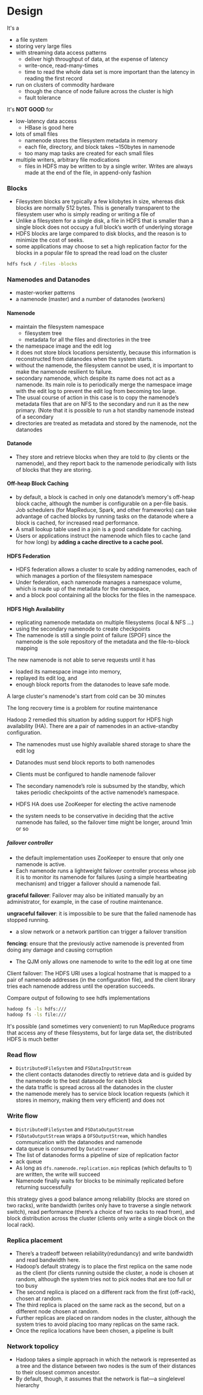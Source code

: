 # Design 

It's a 

* a file system
* storing very large files
* with streaming data access patterns
    * deliver high throughput of data, at the expense of latency
    * write-once, read-many-times
    * time to read the whole data set is more important than the latency in reading the first record
* run on clusters of commodity hardware
    * though the chance of node failure across the cluster is high
    * fault tolerance

It's **NOT GOOD** for

* low-latency data access
    * HBase is good here
* lots of small files
    * namenode stores the filesystem metadata in memory
    * each file, directory, and block takes ~150bytes in namenode
    * too many map tasks are created for each small files
* multiple writers, arbitrary file modications
    * files in HDFS may be written to by a single writer. Writes are always made at the end of the file, in append-only fashion 
    
    
### Blocks

* Filesystem blocks are typically a few kilobytes in size, whereas disk blocks are normally 512 bytes. This is generally transparent to the
  filesystem user who is simply reading or writing a file of
* Unlike a filesystem for a single disk, a file in HDFS that is smaller than a single block does not occupy a full block’s worth of underlying
  storage
* HDFS blocks are large compared to disk blocks, and the reason is to minimize the cost of seeks.
* some applications may choose to set a high replication factor for the blocks in a popular file to spread the read load on the cluster

```bash
hdfs fsck / -files -blocks
```

### Namenodes and Datanodes

* master-worker patterns
* a namenode (master) and a number of datanodes (workers)

#### Namenode

* maintain the filesystem namespace
    * filesystem tree
    * metadata for all the files and directories in the tree
* the namespace image and the edit log
* it does not store block locations persistently, because this information is reconstructed from datanodes when the system starts.
* without the namenode, the filesystem cannot be used, it is important to make the namenode resilient to failure.
* secondary namenode, which despite its name does not act as a namenode. Its main role is to periodically merge the namespace image with the edit log to prevent the edit log from becoming too large.
* The usual course of action in this case is to copy the namenode’s metadata files that are on NFS to the secondary and run it as the new
  primary. (Note that it is possible to run a hot standby namenode instead of a secondary
* directories are treated as metadata and stored by the namenode, not the datanodes

#### Datanode
* They store and retrieve blocks when
  they are told to (by clients or the namenode), and they report back to the namenode
  periodically with lists of blocks that they are storing.
  
#### Off-heap Block Caching

* by default, a block is cached in only one datanode’s memory's off-heap block cache, although the number is configurable on a per-file basis. Job schedulers (for MapReduce, Spark, and other frameworks)
can take advantage of cached blocks by running tasks on the datanode where a block is cached, for increased read performance. 
* A small lookup table used in a join is a good candidate for caching.
* Users or applications instruct the namenode which files to cache (and for how long) by **adding a cache directive to a cache pool.**


#### HDFS Federation

* HDFS federation allows a cluster to scale by adding namenodes, each of which manages a portion of the filesystem namespace
* Under federation, each namenode manages a namespace volume, which is made up of the metadata for the namespace, 
* and a block pool containing all the blocks for the files in the namespace.


#### HDFS High Availability

* replicating namenode metadata on multiple filesystems (local & NFS ...)
* using the secondary namenode to create checkpoints
* The namenode is still a single point of failure (SPOF) since the namenode is the sole repository of the metadata and the file-to-block mapping

The new namenode is not able to serve requests until it has 

* loaded its namespace image into memory, 
* replayed its edit log, and
* enough block reports from the datanodes to leave safe mode.

A large cluster's namenode's start from cold can be 30 minutes

The long recovery time is a problem for routine maintenance

Hadoop 2 remedied this situation by adding support for HDFS high availability (HA). There are a pair of namenodes in an active-standby configuration.
  
* The namenodes must use highly available shared storage to share the edit log
* Datanodes must send block reports to both namenodes
* Clients must be configured to handle namenode failover
* The secondary namenode’s role is subsumed by the standby, which takes periodic checkpoints of the active namenode’s namespace.

* HDFS HA does use ZooKeeper for electing the active namenode
* the system needs to be conservative in deciding that the active namenode has failed, so the failover time might be longer, around 1min or so

##### failover controller

* the default implementation uses ZooKeeper to ensure that only one namenode is active.
* Each namenode runs a lightweight failover controller process whose job it is to monitor its namenode for failures (using a simple heartbeating mechanism) and trigger a failover should a namenode fail.

**graceful failover**: Failover may also be initiated manually by an administrator, for example, in the case of routine maintenance.

**ungraceful failover**:  it is impossible to be sure that the failed namenode has stopped running.

* a slow network or a network partition can trigger a failover transition

**fencing**:  ensure that the previously active namenode is prevented from doing any damage and causing corruption

* The QJM only allows one namenode to write to the edit log at one time

Client failover: The HDFS URI uses a logical hostname that is mapped to a pair of namenode addresses (in the configuration file), and the client library tries each namenode address until the operation succeeds.


Compare output of following to see hdfs implementations

```bash
hadoop fs -ls hdfs:///
hadoop fs -ls file:///
```
It's possible (and sometimes very convenient) to run MapReduce programs that access any of these filesystems, but for large data set, the distributed HDFS is much better


### Read flow

* `DistributedFileSystem` and `FSDataInputStream`
* the client contacts datanodes directly to retrieve data and is guided by the namenode to the best datanode for each block
* the data traffic is spread across all the datanodes in the cluster
* the namenode merely has to service block location requests (which it stores in memory, making them very efficient) and does not

### Write flow
* `DistributedFileSystem` and `FSDataOutputStream`
* `FSDataOutputStream` wraps a `DFSOutputStream`, which handles communication with the datanodes and namenode
* data queue is consumed by `DataStreamer`
* The list of datanodes forms a pipeline of size of replication factor
* ack queue
* As long as `dfs.namenode.replication.min` replicas (which defaults to 1) are written, the write will succeed
* Namenode finally waits for blocks to be minimally replicated before returning successfully

this strategy gives a good balance among reliability (blocks are stored on two racks), write bandwidth (writes only have to traverse a single network switch), read performance (there’s a choice of two racks to read from), and block distribution across the cluster (clients only write a single block on the local rack).


### Replica placement

* There’s a tradeoff between reliability(redundancy) and write bandwidth and read bandwidth here.
* Hadoop’s default strategy is to place the first replica on the same node as the client (for clients running outside the cluster, a node is chosen at random, although the system tries not to pick nodes that are too full or too busy
* The second replica is placed on a different rack from the first (off-rack), chosen at random. 
* The third replica is placed on the same rack as the second, but on a different node chosen at random. 
* Further replicas are placed on random nodes in the cluster, although the system tries to avoid placing too many replicas on the same rack.
* Once the replica locations have been chosen, a pipeline is built

### Network topolicy

* Hadoop takes a simple approach in which the network is represented as a tree and the distance between two nodes is the sum of their distances to their closest common ancestor.
* By default, though, it assumes that the network is flat—a singlelevel hierarchy 